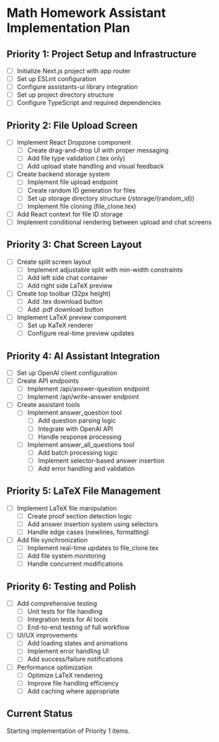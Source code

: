 # Math Homework Assistant Implementation Plan

## Priority 1: Project Setup and Infrastructure

-   [ ] Initialize Next.js project with app router
-   [ ] Set up ESLint configuration
-   [ ] Configure assistants-ui library integration
-   [ ] Set up project directory structure
-   [ ] Configure TypeScript and required dependencies

## Priority 2: File Upload Screen

-   [ ] Implement React Dropzone component
    -   [ ] Create drag-and-drop UI with proper messaging
    -   [ ] Add file type validation (.tex only)
    -   [ ] Add upload state handling and visual feedback
-   [ ] Create backend storage system
    -   [ ] Implement file upload endpoint
    -   [ ] Create random ID generation for files
    -   [ ] Set up storage directory structure (/storage/{random_id})
    -   [ ] Implement file cloning (file_clone.tex)
-   [ ] Add React context for file ID storage
-   [ ] Implement conditional rendering between upload and chat screens

## Priority 3: Chat Screen Layout

-   [ ] Create split screen layout
    -   [ ] Implement adjustable split with min-width constraints
    -   [ ] Add left side chat container
    -   [ ] Add right side LaTeX preview
-   [ ] Create top toolbar (32px height)
    -   [ ] Add .tex download button
    -   [ ] Add .pdf download button
-   [ ] Implement LaTeX preview component
    -   [ ] Set up KaTeX renderer
    -   [ ] Configure real-time preview updates

## Priority 4: AI Assistant Integration

-   [ ] Set up OpenAI client configuration
-   [ ] Create API endpoints
    -   [ ] Implement /api/answer-question endpoint
    -   [ ] Implement /api/write-answer endpoint
-   [ ] Create assistant tools
    -   [ ] Implement answer_question tool
        -   [ ] Add question parsing logic
        -   [ ] Integrate with OpenAI API
        -   [ ] Handle response processing
    -   [ ] Implement answer_all_questions tool
        -   [ ] Add batch processing logic
        -   [ ] Implement selector-based answer insertion
        -   [ ] Add error handling and validation

## Priority 5: LaTeX File Management

-   [ ] Implement LaTeX file manipulation
    -   [ ] Create proof section detection logic
    -   [ ] Add answer insertion system using selectors
    -   [ ] Handle edge cases (newlines, formatting)
-   [ ] Add file synchronization
    -   [ ] Implement real-time updates to file_clone.tex
    -   [ ] Add file system monitoring
    -   [ ] Handle concurrent modifications

## Priority 6: Testing and Polish

-   [ ] Add comprehensive testing
    -   [ ] Unit tests for file handling
    -   [ ] Integration tests for AI tools
    -   [ ] End-to-end testing of full workflow
-   [ ] UI/UX improvements
    -   [ ] Add loading states and animations
    -   [ ] Implement error handling UI
    -   [ ] Add success/failure notifications
-   [ ] Performance optimization
    -   [ ] Optimize LaTeX rendering
    -   [ ] Improve file handling efficiency
    -   [ ] Add caching where appropriate

## Current Status

Starting implementation of Priority 1 items.
